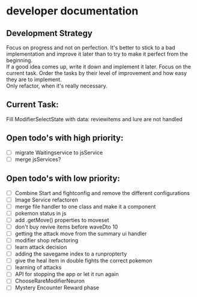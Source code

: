# developer documentation

## Development Strategy
Focus on progress and not on perfection. It's better to stick to a bad implementation and improve it later than to try to make it perfect from the beginning.  
If a good idea comes up, write it down and implement it later. Focus on the current task. Order the tasks by their level of improvement and how easy they are to implement.  
Only refactor, when it's really necessary.

## Current Task:
Fill ModifierSelectState with data: reviewitems and lure are not handled

## Open todo's with high priority:
- [ ] migrate Waitingservice to jsService
- [ ] merge jsServices?

## Open todo's with low priority:
- [ ] Combine Start and fightconfig and remove the different configurations
- [ ] Image Service refactoren
- [ ] merge file handler to one class and make it a component
- [ ] pokemon status in js 
- [ ] add .getMove() properties to moveset
- [ ] don't buy revive items before waveDto 10
- [ ] getting the attack move from the summary ui handler
- [ ] modifier shop refactoring
- [ ] learn attack decision
- [ ] adding the savegame index to a runpropterty
- [ ] give the heal item in double fights the correct pokemon
- [ ] learning of attacks
- [ ] API for stopping the app or let it run again
- [ ] ChooseRareModifierNeuron
- [ ] Mystery Encounter Reward phase
